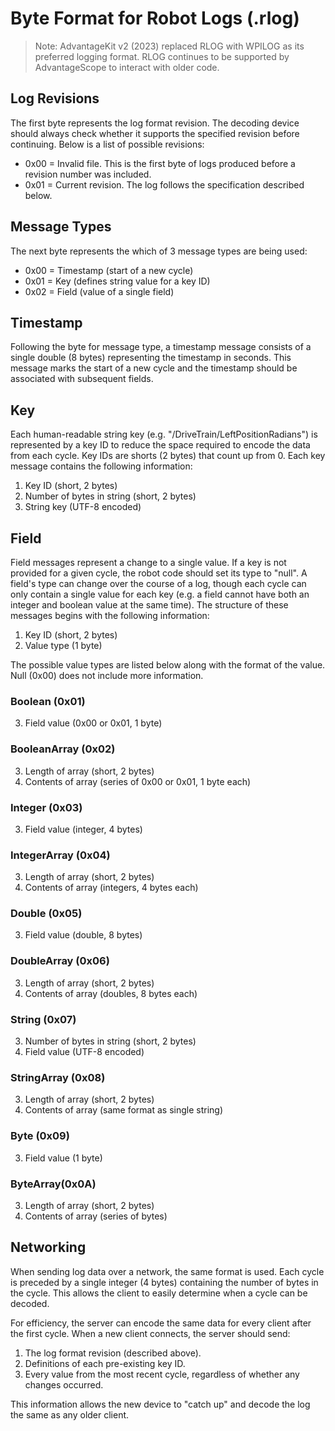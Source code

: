 # Byte Format for Robot Logs (.rlog)

> Note: AdvantageKit v2 (2023) replaced RLOG with WPILOG as its preferred logging format. RLOG continues to be supported by AdvantageScope to interact with older code.

## Log Revisions

The first byte represents the log format revision. The decoding device should always check whether it supports the specified revision before continuing. Below is a list of possible revisions:

- 0x00 = Invalid file. This is the first byte of logs produced before a revision number was included.
- 0x01 = Current revision. The log follows the specification described below.

## Message Types

The next byte represents the which of 3 message types are being used:

- 0x00 = Timestamp (start of a new cycle)
- 0x01 = Key (defines string value for a key ID)
- 0x02 = Field (value of a single field)

## Timestamp

Following the byte for message type, a timestamp message consists of a single double (8 bytes) representing the timestamp in seconds. This message marks the start of a new cycle and the timestamp should be associated with subsequent fields.

## Key

Each human-readable string key (e.g. "/DriveTrain/LeftPositionRadians") is represented by a key ID to reduce the space required to encode the data from each cycle. Key IDs are shorts (2 bytes) that count up from 0. Each key message contains the following information:

1. Key ID (short, 2 bytes)
2. Number of bytes in string (short, 2 bytes)
3. String key (UTF-8 encoded)

## Field

Field messages represent a change to a single value. If a key is not provided for a given cycle, the robot code should set its type to "null". A field's type can change over the course of a log, though each cycle can only contain a single value for each key (e.g. a field cannot have both an integer and boolean value at the same time). The structure of these messages begins with the following information:

1. Key ID (short, 2 bytes)
2. Value type (1 byte)

The possible value types are listed below along with the format of the value. Null (0x00) does not include more information.

### Boolean (0x01)

3. Field value (0x00 or 0x01, 1 byte)

### BooleanArray (0x02)

3. Length of array (short, 2 bytes)
4. Contents of array (series of 0x00 or 0x01, 1 byte each)

### Integer (0x03)

3. Field value (integer, 4 bytes)

### IntegerArray (0x04)

3. Length of array (short, 2 bytes)
4. Contents of array (integers, 4 bytes each)

### Double (0x05)

3. Field value (double, 8 bytes)

### DoubleArray (0x06)

3. Length of array (short, 2 bytes)
4. Contents of array (doubles, 8 bytes each)

### String (0x07)

3. Number of bytes in string (short, 2 bytes)
4. Field value (UTF-8 encoded)

### StringArray (0x08)

3. Length of array (short, 2 bytes)
4. Contents of array (same format as single string)

### Byte (0x09)

3. Field value (1 byte)

### ByteArray(0x0A)

3. Length of array (short, 2 bytes)
4. Contents of array (series of bytes)

## Networking

When sending log data over a network, the same format is used. Each cycle is preceded by a single integer (4 bytes) containing the number of bytes in the cycle. This allows the client to easily determine when a cycle can be decoded.

For efficiency, the server can encode the same data for every client after the first cycle. When a new client connects, the server should send:

1. The log format revision (described above).
2. Definitions of each pre-existing key ID.
3. Every value from the most recent cycle, regardless of whether any changes occurred.

This information allows the new device to "catch up" and decode the log the same as any older client.
